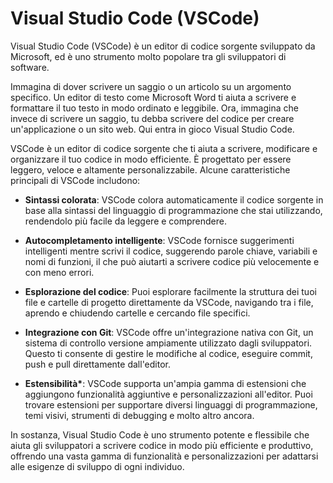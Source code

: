 <!-- @format -->

# Visual Studio Code (VSCode)

Visual Studio Code (VSCode) è un editor di codice sorgente sviluppato da Microsoft, ed è uno strumento molto popolare tra gli sviluppatori di software.

Immagina di dover scrivere un saggio o un articolo su un argomento specifico. Un editor di testo come Microsoft Word ti aiuta a scrivere e formattare il tuo testo in modo ordinato e leggibile. Ora, immagina che invece di scrivere un saggio, tu debba scrivere del codice per creare un'applicazione o un sito web. Qui entra in gioco Visual Studio Code.

VSCode è un editor di codice sorgente che ti aiuta a scrivere, modificare e organizzare il tuo codice in modo efficiente. È progettato per essere leggero, veloce e altamente personalizzabile. Alcune caratteristiche principali di VSCode includono:

- **Sintassi colorata**: VSCode colora automaticamente il codice sorgente in base alla sintassi del linguaggio di programmazione che stai utilizzando, rendendolo più facile da leggere e comprendere.

- **Autocompletamento intelligente**: VSCode fornisce suggerimenti intelligenti mentre scrivi il codice, suggerendo parole chiave, variabili e nomi di funzioni, il che può aiutarti a scrivere codice più velocemente e con meno errori.

- **Esplorazione del codice**: Puoi esplorare facilmente la struttura dei tuoi file e cartelle di progetto direttamente da VSCode, navigando tra i file, aprendo e chiudendo cartelle e cercando file specifici.

- **Integrazione con Git**: VSCode offre un'integrazione nativa con Git, un sistema di controllo versione ampiamente utilizzato dagli sviluppatori. Questo ti consente di gestire le modifiche al codice, eseguire commit, push e pull direttamente dall'editor.

- **Estensibilità\***: VSCode supporta un'ampia gamma di estensioni che aggiungono funzionalità aggiuntive e personalizzazioni all'editor. Puoi trovare estensioni per supportare diversi linguaggi di programmazione, temi visivi, strumenti di debugging e molto altro ancora.

In sostanza, Visual Studio Code è uno strumento potente e flessibile che aiuta gli sviluppatori a scrivere codice in modo più efficiente e produttivo, offrendo una vasta gamma di funzionalità e personalizzazioni per adattarsi alle esigenze di sviluppo di ogni individuo.
